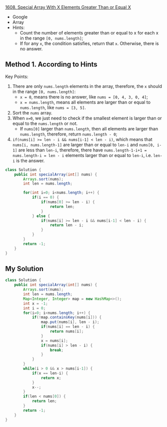 [1608. Special Array With X Elements Greater Than or Equal X](https://leetcode.com/problems/special-array-with-x-elements-greater-than-or-equal-x/)

* Google
* Array
* Hints:
    * Count the number of elements greater than or equal to x for each x in the range `[0, nums.length]`;
    * If for any `x`, the condition satisfies, return that `x`. Otherwise, there is no answer.
    

## Method 1. According to Hints
Key Points:
1. There are only `nums.length` elements in the array, therefore, the `x` should in the range `[0, nums.length]`:
    * `x = 0`, means there is no answer, like `nums = [0, 4, 3, 0, 4]`;
    * `x = nums.length`, means all elements are larger than or equal to `nums.length`, like `nums = [3, 5]`.
2. Sort the `nums` array.
3. When `x=0`, we just need to check if the smallest element is larger than or equal to the `nums.length` or not.
    * If `nums[0]` larger than `nums.length`, then all elements are larger than `nums.length`, therefore, return `nums.length - 0`;
4. `if(nums[i] >= len - i && nums[i-1] < len - i)`, which means that `nums[i, nums.length-1]` are larger than or equal to `len-i` 
and `nums[0, i-1]` are less than `len-i`, therefore, there have `nums.length-1-i+1 = nums.length-i = len - i` elements larger than or equal to `len-i`,
i.e. `len-i` is the answer.
```java
class Solution {
    public int specialArray(int[] nums) {
        Arrays.sort(nums);
        int len = nums.length;

        for(int i=0; i<nums.length; i++) {
            if(i == 0) {
                if(nums[0] >= len - i) {
                    return len;
                }
            } else {
                if(nums[i] >= len - i && nums[i-1] < len - i) {
                    return len - i;
                }
            }
        }
        return -1;
    }
}
```


## My Solution
```java
class Solution {
    public int specialArray(int[] nums) {
        Arrays.sort(nums);
        int len = nums.length;
        Map<Integer, Integer> map = new HashMap<>();
        int x = -1;
        int i = 0;
        for(i=0; i<nums.length; i++) {
            if(!map.containsKey(nums[i])) {
                map.put(nums[i], len - i);
                if(nums[i] == len - i) {
                    return nums[i];
                }
                x = nums[i];
                if(nums[i] > len - i) {
                    break;
                }
            }
        }
        while(i > 0 && x > nums[i-1]) {
            if(x == len-i) {
                return x;
            }
            x--;
        }
        if(len < nums[0]) {
            return len;
        }
        return -1;
    }
}
```